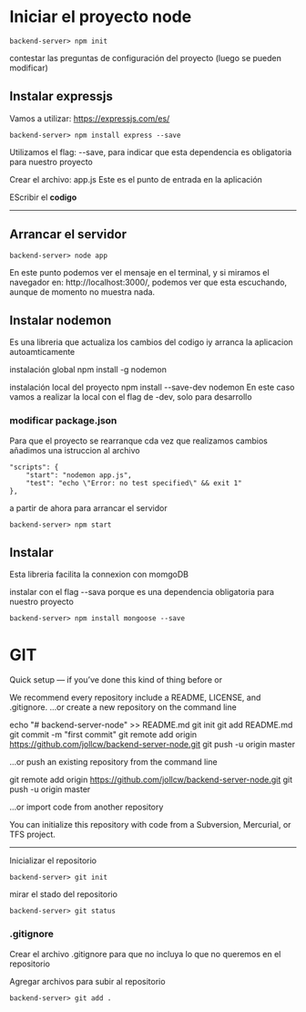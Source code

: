 # Iniciar el proyecto node
    backend-server> npm init

contestar las preguntas de configuración del proyecto (luego se pueden modificar)

## Instalar expressjs
Vamos a utilizar: https://expressjs.com/es/

    backend-server> npm install express --save

Utilizamos el flag: --save, para indicar que esta dependencia es obligatoria para nuestro proyecto

Crear el archivo: app.js Este es el punto de entrada en la aplicación

EScribir el **codigo**

---
## Arrancar el servidor
    backend-server> node app

En este punto podemos ver el mensaje en el terminal, y si miramos el navegador en: http://localhost:3000/, podemos ver que esta escuchando, aunque de momento no muestra nada.

## Instalar nodemon
Es una libreria que actualiza los cambios del codigo iy arranca la aplicacion autoamticamente


instalación global
npm install -g nodemon

instalación local del proyecto
npm install --save-dev nodemon
En este caso vamos a realizar la local con el flag de -dev, solo para desarrollo

### modificar package.json
Para que el proyecto se rearranque cda vez que realizamos cambios añadimos una istruccion al archivo


    "scripts": {
        "start": "nodemon app.js",
        "test": "echo \"Error: no test specified\" && exit 1"
    },

a partir de ahora para arrancar el servidor

    backend-server> npm start

## Instalar 
Esta libreria facilita la connexion con momgoDB

instalar con el flag --sava porque es una dependencia obligatoria para nuestro proyecto

    backend-server> npm install mongoose --save

# GIT
Quick setup — if you’ve done this kind of thing before
or

We recommend every repository include a README, LICENSE, and .gitignore.
…or create a new repository on the command line

echo "# backend-server-node" >> README.md
git init
git add README.md
git commit -m "first commit"
git remote add origin https://github.com/jollcw/backend-server-node.git
git push -u origin master

…or push an existing repository from the command line

git remote add origin https://github.com/jollcw/backend-server-node.git
git push -u origin master

…or import code from another repository

You can initialize this repository with code from a Subversion, Mercurial, or TFS project.

---
Inicializar el repositorio

    backend-server> git init

mirar el stado del repositorio

    backend-server> git status

### .gitignore
Crear el archivo .gitignore para que no incluya lo que no queremos en el repositorio

Agregar archivos para subir al repositorio


    backend-server> git add .

